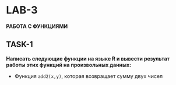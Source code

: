 # **LAB-3**
**РАБОТА С ФУНКЦИЯМИ**

## **TASK-1**

**Написать следующие функции на языке R и вывести результат работы этих функций на произвольных данных:**

* Функция `add2(x,y)`, которая возвращает сумму двух чисел
